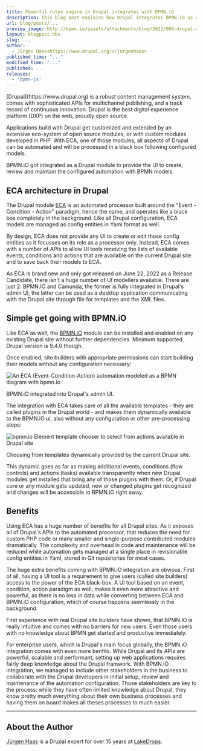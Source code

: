 ```yaml
---
title: Powerful rules engine in Drupal integrates with BPMN.iO
description: This blog post explains how Drupal integrates BPMN.iO as a graphical UI for its rules engine to expose all its automation capabilities to site builders without coding requirements.
url: blog/posts/...
preview_image: http://bpmn.io/assets/attachments/blog/2022/008-drupal-eca-integration.png
layout: blogpost.hbs
slug: ...
author:
  - Jürgen Haas<https://www.drupal.org/u/jurgenhaas>
published_time: "..."
modified_time: "..."
published: ...
releases:
  - 'bpmn-js'
---
```


<p class="introduction">
[Drupal](https://www.drupal.org) is a robust content management system, comes with sophisticated APIs for multichannel publishing, and a track record of continuous innovation. Drupal is the best digital experience platform (DXP) on the web, proudly open source.

Applications build with Drupal get customized and extended by an extensive eco-system of open source modules, or with custom modules developed in PHP. With ECA, one of those modules, all aspects of Drupal can be automated and will be processed in a black box following configured models.

BPMN.iO got integrated as a Drupal module to provide the UI to create, review and maintain the configured automation with BPMN models.
</p>

## ECA architecture in Drupal

The Drupal module [ECA](https://www.drupal.org/project/eca) is an automated processor built around the "Event - Condition - Action" paradigm, hence the name, and operates like a black box completely in the background. Like all Drupal configuration, ECA models are managed as config entities in Yaml format as well.

By design, ECA does not provide any UI to create or edit those config entities as it focusses on its role as a processor only. Instead, ECA comes with a number of APIs to allow UI tools receiving the lists of available events, conditions and actions that are available on the current Drupal site and to save back their models to ECA.

As ECA is brand new and only got released on June 22, 2022 as a Release Candidate, there isn't a huge number of UI modellers available. There are just 2: BPMN.IO and Camunda, the former is fully integrated in Drupal's admin UI, the latter can be used as a desktop application communicating with the Drupal site through file for templates and the XML files.

## Simple get going with BPMN.iO

Like ECA as well, the [BPMN.iO](https://www.drupal.org/project/bpmn_io) module can be installed and enabled on any existing Drupal site without further dependencies. Minimum supported Drupal version is 9.4.0 though.

Once enabled, site builders with appropriate permissions can start building their models without any configuration necessary:

<div class="figure">
  <img src="{{ assets }}/attachments/blog/2022/008-drupal-eca-integration.png" alt="An ECA (Event-Condition-Action) automation modeled as a BPMN diagram with bpmn.io">

  <p class="caption">
    BPMN.iO integrated into Drupal's admin UI.
  </p>
</div>

The integration with ECA takes care of all the available templates - they are called plugins in the Drupal world - and makes them dynamically available to the BPMN.iO ui, also without any configuration or other pre-processing steps:

<div class="figure">
  <img src="{{ assets }}/attachments/blog/2022/008-drupal-actions.png" alt="bpmn.io Element template chooser to select from actions available in Drupal site">

  <p class="caption">
    Choosing from templates dynamically provided by the current Drupal site.
  </p>
</div>

This dynamic goes as far as making additional events, conditions (flow controls) and actions (tasks) available transparently when new Drupal modules get installed that bring any of those plugins with them. Or, if Drupal core or any module gets updated, new or changed plugins get recognized and changes will be accessible to BPMN.iO right away.

## Benefits

Using ECA has a huge number of benefits for all Drupal sites. As it exposes all of Drupal's APIs to the automated processor, that reduces the need for custom PHP code or many smaller and single-purpose contributed modules dramatically. The complexity and overhead in code and maintenance will be reduced while automation gets managed at a single place in revisionable config entities in Yaml, stored in Git repositories for most cases.

The huge extra benefits coming with BPMN.iO integration are obvious. First of all, having a UI tool is a requirement to give users (called site builders) access to the power of the ECA black-box. A UI tool based on an event, condition, action paradigm as well, makes it even more attractive and powerful, as there is no loss in data while converting between ECA and BPMN.iO configuration, which of course happens seemlessly in the background.

First experience with real Drupal site builders have shown, that BPMN.iO is really intuitive and comes with no barriers for new users. Even those users with no knowledge about BPMN get started and productive immediately.

For enterprise users, which is Drupal's main focus globally, the BPMN.iO integration comes with even more benfits. While Drupal and its APIs are powerful, scalable and performant, setting up web applications requires fairly deep knowledge about the Drupal framwork. With BPMN.iO integration, we managed to include other stakeholders in the business to collaborate with the Drupal developers in initial setup, review and maintenance of the automation configuration. Those stakeholders are key to the process: while they have often limited knowledge about Drupal, they know pretty much everything about their own business processes and having them on board makes all theses processes to much easier.

---

## About the Author

[Jürgen Haas](https://www.drupal.org/u/jurgenhaas) is a Drupal expert for over 15 years at [LakeDrops](https://www.lakedrops.com).
